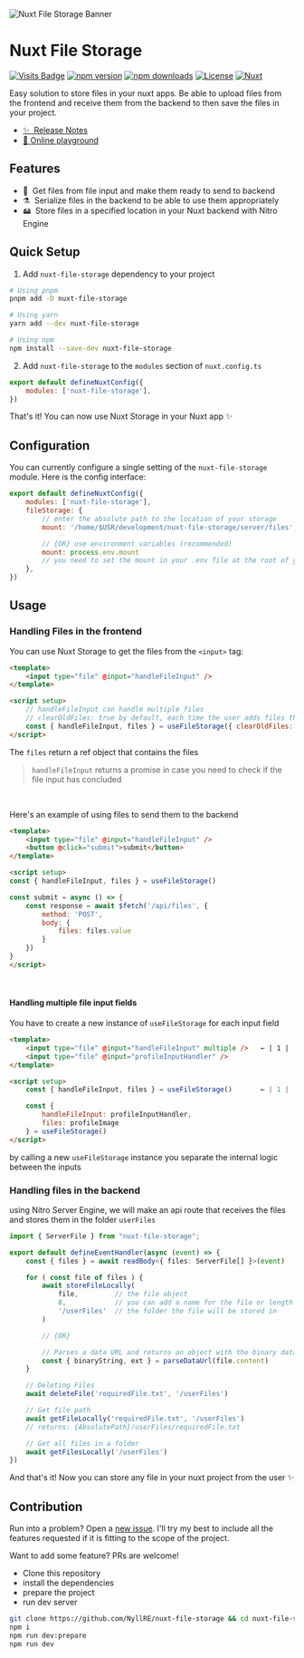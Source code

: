 ![Nuxt File Storage Banner](./playground/public/nuxt-file-storage-banner.svg)

# Nuxt File Storage

[![Visits Badge](https://badges.pufler.dev/visits/nyllre/nuxt-file-storage)](https://badges.pufler.dev)
[![npm version][npm-version-src]][npm-version-href]
[![npm downloads][npm-downloads-src]][npm-downloads-href]
[![License][license-src]][license-href]
[![Nuxt][nuxt-src]][nuxt-href]

Easy solution to store files in your nuxt apps. Be able to upload files from the frontend and receive them from the backend to then save the files in your project.

-  [✨ &nbsp;Release Notes](/CHANGELOG.md)
-  [🏀 Online playground](https://stackblitz.com/github/NyllRE/nuxt-file-storage?file=playground%2Fapp.vue)
<!-- - [📖 &nbsp;Documentation](https://example.com) -->

## Features

<!-- Highlight some of the features your module provide here -->

-  📁 &nbsp;Get files from file input and make them ready to send to backend
-  ⚗️ &nbsp;Serialize files in the backend to be able to use them appropriately
-  🖴 &nbsp;Store files in a specified location in your Nuxt backend with Nitro Engine

## Quick Setup

1. Add `nuxt-file-storage` dependency to your project

```bash
# Using pnpm
pnpm add -D nuxt-file-storage

# Using yarn
yarn add --dev nuxt-file-storage

# Using npm
npm install --save-dev nuxt-file-storage
```

2. Add `nuxt-file-storage` to the `modules` section of `nuxt.config.ts`

```js
export default defineNuxtConfig({
	modules: ['nuxt-file-storage'],
})
```

That's it! You can now use Nuxt Storage in your Nuxt app ✨

## Configuration

You can currently configure a single setting of the `nuxt-file-storage` module. Here is the config interface:

```js
export default defineNuxtConfig({
	modules: ['nuxt-file-storage'],
	fileStorage: {
		// enter the absolute path to the location of your storage
		mount: '/home/$USR/development/nuxt-file-storage/server/files',

		// {OR} use environment variables (recommended)
		mount: process.env.mount
		// you need to set the mount in your .env file at the root of your project
	},
})
```

## Usage

### Handling Files in the frontend
You can use Nuxt Storage to get the files from the `<input>` tag:

```html
<template>
	<input type="file" @input="handleFileInput" />
</template>

<script setup>
	// handleFileInput can handle multiple files
	// clearOldFiles: true by default, each time the user adds files the `files` ref will be cleared
	const { handleFileInput, files } = useFileStorage({ clearOldFiles: false })
</script>
```
The `files` return a ref object that contains the files

> `handleFileInput` returns a promise in case you need to check if the file input has concluded

<br>

Here's an example of using files to send them to the backend
```html
<template>
	<input type="file" @input="handleFileInput" />
	<button @click="submit">submit</button>
</template>

<script setup>
const { handleFileInput, files } = useFileStorage()

const submit = async () => {
	const response = await $fetch('/api/files', {
		method: 'POST',
		body: {
			files: files.value
		}
	})
}
</script>
```
<br>

#### Handling multiple file input fields
You have to create a new instance of `useFileStorage` for each input field


```html
<template>
	<input type="file" @input="handleFileInput" multiple />   ← | 1 |
	<input type="file" @input="profileInputHandler" />                 ← | 2 |
</template>

<script setup>
	const { handleFileInput, files } = useFileStorage()       ← | 1 |

	const {
		handleFileInput: profileInputHandler,
		files: profileImage
	} = useFileStorage()                                               ← | 2 |
</script>
```
by calling a new `useFileStorage` instance you separate the internal logic between the inputs

### Handling files in the backend
using Nitro Server Engine, we will make an api route that receives the files and stores them in the folder `userFiles`
```ts
import { ServerFile } from "nuxt-file-storage";

export default defineEventHandler(async (event) => {
	const { files } = await readBody<{ files: ServerFile[] }>(event)

	for ( const file of files ) {
		await storeFileLocally(
			file, 		  // the file object
			8,            // you can add a name for the file or length of Unique ID that will be automatically generated!
			'/userFiles'  // the folder the file will be stored in
		)

		// {OR}

		// Parses a data URL and returns an object with the binary data and the file extension.
		const { binaryString, ext } = parseDataUrl(file.content)
	}

	// Deleting Files
	await deleteFile('requiredFile.txt', '/userFiles')

	// Get file path
	await getFileLocally('requiredFile.txt', '/userFiles')
	// returns: {AbsolutePath}/userFiles/requiredFile.txt

	// Get all files in a folder
	await getFilesLocally('/userFiles')
})
```

And that's it! Now you can store any file in your nuxt project from the user ✨

## Contribution
Run into a problem? Open a [new issue](https://github.com/NyllRE/nuxt-file-storage/issues/new). I'll try my best to include all the features requested if it is fitting to the scope of the project.

Want to add some feature? PRs are welcome!
- Clone this repository
- install the dependencies
- prepare the project
- run dev server
```bash
git clone https://github.com/NyllRE/nuxt-file-storage && cd nuxt-file-storage
npm i
npm run dev:prepare
npm run dev
```


<!-- Badges -->

[npm-version-src]: https://img.shields.io/npm/v/nuxt-file-storage/latest.svg?style=flat&colorA=18181B&colorB=28CF8D
[npm-version-href]: https://npmjs.com/package/nuxt-file-storage
[npm-downloads-src]: https://img.shields.io/npm/dm/nuxt-file-storage.svg?style=flat&colorA=18181B&colorB=28CF8D
[npm-downloads-href]: https://npmjs.com/package/nuxt-file-storage
[license-src]: https://img.shields.io/npm/l/nuxt-file-storage.svg?style=flat&colorA=18181B&colorB=28CF8D
[license-href]: https://npmjs.com/package/nuxt-file-storage
[nuxt-src]: https://img.shields.io/badge/Nuxt-18181B?logo=nuxt.js
[nuxt-href]: https://nuxt.com/modules/nuxt-file-storage
